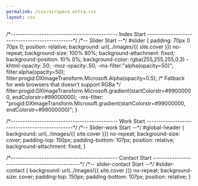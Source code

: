 ```yaml
---
permalink: /css/airspace.extra.css
layout: css
---
```


/\*---------------------------------------------
					Index Start
-----------------------------------------------\*/
/\*--
	Slider Start
--\*/
#slider {
  padding: 70px 0 70px 0;
  position: relative;
  background: url(../images/{{ site.cover }}) no-repeat;
  background-size: 100% 80%;
  background-attachment: fixed;
  background-position: 10% 0%;
  background-color: rgba(255,255,255,0.3)
  -khtml-opacity:.50; 
  -moz-opacity:.50; 
  -ms-filter:"alpha(opacity=50)";
  filter:alpha(opacity=50);
  filter:progid:DXImageTransform.Microsoft.Alpha(opacity=0.5);
  /* Fallback for web browsers that doesn't support RGBa */
  filter:progid:DXImageTransform.Microsoft.gradient(startColorstr=#99000000, endColorstr=#99000000);
  -ms-filter: "progid:DXImageTransform.Microsoft.gradient(startColorstr=#99000000, endColorstr=#99000000)";
}


/\*---------------------------------------------
					Work Start
-----------------------------------------------\*/
/\*--
	Slider-work Start
--\*/
#global-header {
  background: url(../images/{{ site.cover }}) no-repeat;
  background-size: cover;
  padding-top: 150px;
  padding-bottom: 107px;
  position: relative;
  background-attachment: fixed;
}

/\*---------------------------------------------
					 Contact Start
-----------------------------------------------\*/
/\*--
	slider-contact Start
--\*/
#slider-contact {
  background: url(../images/{{ site.cover }}) no-repeat;
  background-size: cover;
  padding-top: 150px;
  padding-bottom: 107px;
  position: relative;
}
